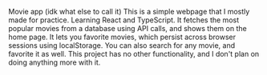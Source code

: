 Movie app (idk what else to call it)
This is a simple webpage that I mostly made for practice. Learning React and TypeScript. It fetches the most popular movies from a database using API calls, and shows them on the home page. It lets you favorite movies, which persist across browser sessions using localStorage. You can also search for any movie, and favorite it as well. This project has no other functionality, and I don't plan on doing anything more with it.
